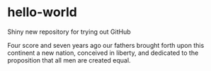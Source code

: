 # hello-world
Shiny new repository for trying out GitHub

Four score and seven years ago our fathers brought forth upon this continent a new nation, conceived in liberty, and dedicated to the proposition that all men are created equal.

